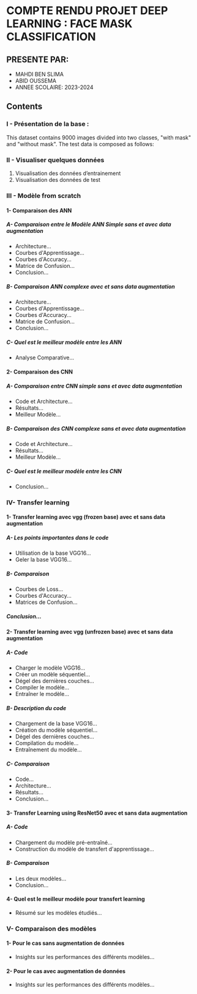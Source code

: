 # COMPTE RENDU PROJET DEEP LEARNING : FACE MASK CLASSIFICATION

## PRESENTE PAR:
- MAHDI BEN SLIMA
- ABID OUSSEMA
- ANNEE SCOLAIRE: 2023-2024

## Contents

### I - Présentation de la base :
This dataset contains 9000 images divided into two classes, "with mask" and "without mask". The test data is composed as follows:

### II - Visualiser quelques données
1. Visualisation des données d’entrainement
2. Visualisation des données de test

### III - Modèle from scratch

#### 1- Comparaison des ANN
##### A- Comparaison entre le Modèle ANN Simple sans et avec data augmentation
- Architecture...
- Courbes d'Apprentissage...
- Courbes d'Accuracy...
- Matrice de Confusion...
- Conclusion...

##### B- Comparaison ANN complexe avec et sans data augmentation
- Architecture...
- Courbes d'Apprentissage...
- Courbes d'Accuracy...
- Matrice de Confusion...
- Conclusion...

##### C- Quel est le meilleur modèle entre les ANN
- Analyse Comparative...

#### 2- Comparaison des CNN
##### A- Comparaison entre CNN simple sans et avec data augmentation
- Code et Architecture...
- Résultats...
- Meilleur Modèle...

##### B- Comparaison des CNN complexe sans et avec data augmentation
- Code et Architecture...
- Résultats...
- Meilleur Modèle...

##### C- Quel est le meilleur modèle entre les CNN
- Conclusion...

### IV- Transfer learning

#### 1- Transfer learning avec vgg (frozen base) avec et sans data augmentation
##### A- Les points importantes dans le code
- Utilisation de la base VGG16...
- Geler la base VGG16...
##### B- Comparaison
- Courbes de Loss...
- Courbes d'Accuracy...
- Matrices de Confusion...
##### Conclusion...

#### 2- Transfer learning avec vgg (unfrozen base) avec et sans data augmentation
##### A- Code
- Charger le modèle VGG16...
- Créer un modèle séquentiel...
- Dégel des dernières couches...
- Compiler le modèle...
- Entraîner le modèle...
##### B- Description du code
- Chargement de la base VGG16...
- Création du modèle séquentiel...
- Dégel des dernières couches...
- Compilation du modèle...
- Entraînement du modèle...
##### C- Comparaison
- Code...
- Architecture...
- Résultats...
- Conclusion...

#### 3- Transfer Learning using ResNet50 avec et sans data augmentation
##### A- Code
- Chargement du modèle pré-entraîné...
- Construction du modèle de transfert d'apprentissage...
##### B- Comparaison
- Les deux modèles...
- Conclusion...

#### 4- Quel est le meilleur modèle pour transfert learning
- Résumé sur les modèles étudiés...

### V- Comparaison des modèles
#### 1- Pour le cas sans augmentation de données
- Insights sur les performances des différents modèles...
#### 2- Pour le cas avec augmentation de données
- Insights sur les performances des différents modèles...


